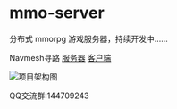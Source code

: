 # mmo-server
分布式 mmorpg 游戏服务器，持续开发中......

Navmesh寻路 [服务器](https://github.com/jzyong/game-server/tree/master/game-ai) [客户端](https://github.com/jzyong/NavMeshDemo)

![项目架构图](https://raw.githubusercontent.com/jzyong/mmo-server/master/mmo-res/img/mmo%E6%9C%8D%E5%8A%A1%E5%99%A8.png) 

QQ交流群:144709243
